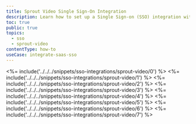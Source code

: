 ```yaml
---
title: Sprout Video Single Sign-On Integration
description: Learn how to set up a Single Sign-on (SSO) integration with Sprout Video and Auth0.
toc: true
public: true
topics:
  - sso
  - sprout-video
contentType: how-to
useCase: integrate-saas-sso
---
```

<%= include('../../../snippets/sso-integrations/sprout-video/0') %> 
<%= include('../../../snippets/sso-integrations/sprout-video/1') %> 
<%= include('../../../snippets/sso-integrations/sprout-video/2') %> 
<%= include('../../../snippets/sso-integrations/sprout-video/3') %> 
<%= include('../../../snippets/sso-integrations/sprout-video/4') %> 
<%= include('../../../snippets/sso-integrations/sprout-video/5') %> 
<%= include('../../../snippets/sso-integrations/sprout-video/6') %>
<%= include('../../../snippets/sso-integrations/sprout-video/7') %>
